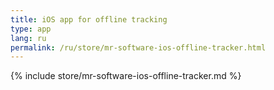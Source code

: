 ```yaml
---
title: iOS app for offline tracking
type: app
lang: ru
permalink: /ru/store/mr-software-ios-offline-tracker.html
---
```


{% include store/mr-software-ios-offline-tracker.md %}

